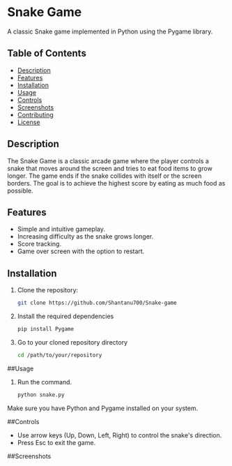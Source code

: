 # Snake Game

A classic Snake game implemented in Python using the Pygame library.

## Table of Contents

- [Description](#description)
- [Features](#features)
- [Installation](#installation)
- [Usage](#usage)
- [Controls](#controls)
- [Screenshots](#screenshots)
- [Contributing](#contributing)
- [License](#license)

## Description

The Snake Game is a classic arcade game where the player controls a snake that moves around the screen and tries to eat food items to grow longer. The game ends if the snake collides with itself or the screen borders. The goal is to achieve the highest score by eating as much food as possible.

## Features

- Simple and intuitive gameplay.
- Increasing difficulty as the snake grows longer.
- Score tracking.
- Game over screen with the option to restart.

## Installation

1. Clone the repository:

   ```bash
   git clone https://github.com/Shantanu700/Snake-game
2. Install the required dependencies

   ```bash
   pip install Pygame

3. Go to your cloned repository directory

   ```bash
   cd /path/to/your/repository

##Usage

1. Run the command.
   ```bash
   python snake.py

Make sure you have Python and Pygame installed on your system.

##Controls

+ Use arrow keys (Up, Down, Left, Right) to control the snake's direction.
+ Press Esc to exit the game.

##Screenshots
